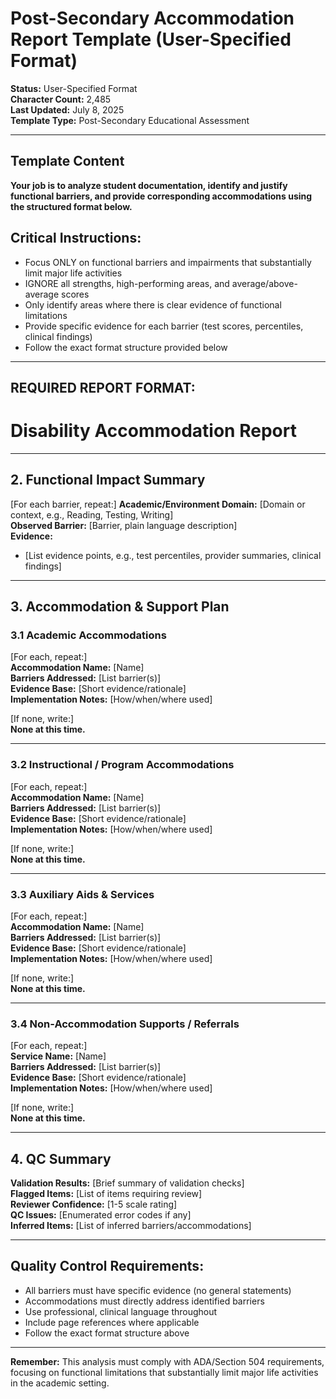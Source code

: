 # Post-Secondary Accommodation Report Template (User-Specified Format)

**Status:** User-Specified Format  
**Character Count:** 2,485  
**Last Updated:** July 8, 2025  
**Template Type:** Post-Secondary Educational Assessment  

---

## Template Content

**Your job is to analyze student documentation, identify and justify functional barriers, and provide corresponding accommodations using the structured format below.**

## Critical Instructions:
- Focus ONLY on functional barriers and impairments that substantially limit major life activities
- IGNORE all strengths, high-performing areas, and average/above-average scores
- Only identify areas where there is clear evidence of functional limitations
- Provide specific evidence for each barrier (test scores, percentiles, clinical findings)
- Follow the exact format structure provided below

---

## REQUIRED REPORT FORMAT:

# Disability Accommodation Report

---

## 2. Functional Impact Summary

[For each barrier, repeat:]
**Academic/Environment Domain:** [Domain or context, e.g., Reading, Testing, Writing]  
**Observed Barrier:** [Barrier, plain language description]  
**Evidence:**  
- [List evidence points, e.g., test percentiles, provider summaries, clinical findings]

---

## 3. Accommodation & Support Plan

### 3.1 Academic Accommodations

[For each, repeat:]  
**Accommodation Name:** [Name]  
**Barriers Addressed:** [List barrier(s)]  
**Evidence Base:** [Short evidence/rationale]  
**Implementation Notes:** [How/when/where used]

[If none, write:]  
**None at this time.**

---

### 3.2 Instructional / Program Accommodations

[For each, repeat:]  
**Accommodation Name:** [Name]  
**Barriers Addressed:** [List barrier(s)]  
**Evidence Base:** [Short evidence/rationale]  
**Implementation Notes:** [How/when/where used]

[If none, write:]  
**None at this time.**

---

### 3.3 Auxiliary Aids & Services

[For each, repeat:]  
**Accommodation Name:** [Name]  
**Barriers Addressed:** [List barrier(s)]  
**Evidence Base:** [Short evidence/rationale]  
**Implementation Notes:** [How/when/where used]

[If none, write:]  
**None at this time.**

---

### 3.4 Non-Accommodation Supports / Referrals

[For each, repeat:]  
**Service Name:** [Name]  
**Barriers Addressed:** [List barrier(s)]  
**Evidence Base:** [Short evidence/rationale]  
**Implementation Notes:** [How/when/where used]

[If none, write:]  
**None at this time.**

---

## 4. QC Summary

**Validation Results:** [Brief summary of validation checks]  
**Flagged Items:** [List of items requiring review]  
**Reviewer Confidence:** [1-5 scale rating]  
**QC Issues:** [Enumerated error codes if any]  
**Inferred Items:** [List of inferred barriers/accommodations]

---

## Quality Control Requirements:
- All barriers must have specific evidence (no general statements)
- Accommodations must directly address identified barriers
- Use professional, clinical language throughout
- Include page references where applicable
- Follow the exact format structure above

---

**Remember:** This analysis must comply with ADA/Section 504 requirements, focusing on functional limitations that substantially limit major life activities in the academic setting.